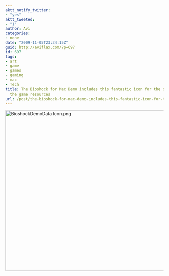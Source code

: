 ```yaml
---
aktt_notify_twitter:
- "yes"
aktt_tweeted:
- "1"
author: Avi
categories:
- none
date: "2009-11-05T23:34:15Z"
guid: http://aviflax.com/?p=697
id: 697
tags:
- art
- game
- games
- gaming
- mac
- Tech
title: The Bioshock for Mac Demo includes this fantastic icon for the disk image containing
  the game resources
url: /post/the-bioshock-for-mac-demo-includes-this-fantastic-icon-for-the-disk-image-containing-the-game-resources/
---
```

<img src="http://aviflax.com/wp-content/uploads/2009/11/BioshockDemoData-Icon.png" alt="BioshockDemoData Icon.png" border="0" width="512" height="512" />